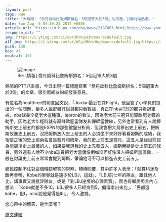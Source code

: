 ```yaml
---
layout: post
tags: NBA
title: "大哉問！「喬丹談科比詹姆斯排名：5個冠軍大於3個」的回覆，引爆討論熱潮。"
date: Sun Aug  6 04:10:23 2017 +0800
article_url: "https://m.hupu.com/nba/news/2187663.html;https://www.youtube.com/watch?v=wp43UYKquLMt=100s;https://www.youtube.com/watch?v=WEyLMbVoHbc;https://www.youtube.com/watch?v=Zv8fSXE5cGM;https://www.youtube.com/watch?v=hQjmwp8jlQ0;https://www.youtube.com/watch?v=TSM1FbzJW8kt=2s;https://www.youtube.com/watch?v=ifLf0BrLuXYt=10s;https://www.youtube.com/watch?v=cGETUncyfwc;https://www.youtube.com/watch?v=8Kcp_CmVro;https://www.youtube.com/watch?v=oYYvZVvKwqwt=177s;https://www.youtube.com/watch?v=u3kRAmCWoAA;https://www.youtube.com/watch?v=SP65kctrt0t=199s;https://www.youtube.com/watch?v=0VaR0R3KPY;https://www.youtube.com/watch?v=jAWkuC86KoI;https://www.youtube.com/watch?v=fAEy0RfAU40t=3s;https://www.youtube.com/watch?v=Lw_SusNA8ck;https://www.youtube.com/watch?v=cypP168WxuM"
response_url: ""
img: https://i.ytimg.com/vi/wp43UYKquLM/maxresdefault.jpg
all_img: https://i.ytimg.com/vi/WEyLMbVoHbc/maxresdefault.jpg;https://i.ytimg.com/vi/Zv8fSXE5cGM/maxresdefault.jpg;https://i.ytimg.com/vi/hQjmwp8jlQ0/maxresdefault.jpg;https://i.ytimg.com/vi/TSM1FbzJW8k/maxresdefault.jpg;https://i.ytimg.com/vi/ifLf0BrLuXY/maxresdefault.jpg;https://i.ytimg.com/vi/cGETUncyfwc/maxresdefault.jpg;https://i.ytimg.com/vi/oYYvZVvKwqw/maxresdefault.jpg;https://i.ytimg.com/vi/u3kRAmCWoAA/maxresdefault.jpg;https://i.ytimg.com/vi/jAWkuC86KoI/maxresdefault.jpg;https://i.ytimg.com/vi/fAEy0RfAU40/maxresdefault.jpg;https://i.ytimg.com/vi/Lw_SusNA8ck/maxresdefault.jpg;https://i.ytimg.com/vi/cypP168WxuM/hqdefault.jpg
push: 138
boo: 43
neutral: 191
---
```


<figure>
<img src="https://i.ytimg.com/vi/wp43UYKquLM/maxresdefault.jpg" alt="image">
<figcaption>
Re: [情報] 喬丹談科比詹姆斯排名：5個冠軍大於3個
</figcaption>
</figure>



熱鬧的PTT八卦版，今日出現一篇標題寫著「喬丹談科比詹姆斯排名：5個冠軍大於3個」的文章，吸引眾網友紛紛發表意見。

有位名為heatthree的網友回文說，「Jordan最近在其Flight，他回答了小學員們提出的一個問題，蠻多人說鍵盤評論員都只看數據，真正在nba打球的都只看冠軍戒，nba球員全挺老大這種事，lebron的看法，因為老大前三冠只能算歐肥身旁的助手，因為老大年輕時就有巔峰歐肥當隊友和禪師當教練，另外也常看到有人說捧姆斯史上前五的都是ESPN的那些鍵盤分析員，但我會把大鳥移出史上前五，把姆斯放進史上前五，沒把姆斯放入史上前五的人必須坐下來好好看看姆斯的成績，我相信之後的史上前兩名會是喬丹和姆斯，我的史上前五是喬丹，這五人是我目前認為能競爭史上最佳的人，如果要我選我的史上先發五人，姆斯無疑是史上前五的球員，另外還有人說不少nba球員把老大當偶像例如KI但好像沒人把姆斯當偶像，一般在討論史上前五常常會提到姆斯，爭論他可不可以排進去史上前五」。

鄉民控制不住對這個精闢解答的崇拜，積極回覆，其中許多人表示：「就算科迷詹酸再會嘴，Kobe的榮譽就是遠少於LBJ，這就」、「LBJ前七年的隊友，跟其他人比，講事實又說批評隊友」或是「到LBJ逆境的心理素質」，而也有鄉民坦言內心想法：「Kobe就差不多10，LBJ很多人已經排到5，偏偏拿出來比」、「民都選kobe，但t，mac說他覺得是lbj」，令人激賞。

您心目中的解答，是什麼呢？

<a href = "https://www.ptt.cc/bbs/NBA/M.1501963826.A.85E.html">原文連結</a>

